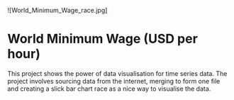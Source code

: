 ![World_Minimum_Wage_race.jpg]

# **World Minimum Wage (USD per hour)**

This project shows the power of data visualisation for time series data. The project involves  sourcing data from the internet, merging to form one file and creating a slick bar chart race as a nice way to visualise the data. 

